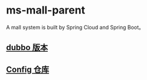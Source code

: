 # ms-mall-parent
A mall system is built by Spring Cloud and Spring Boot。

## [dubbo 版本](https://github.com/icoreman/mall)

## [Config 仓库](https://github.com/icoreman/spring-cloud-mall-config)